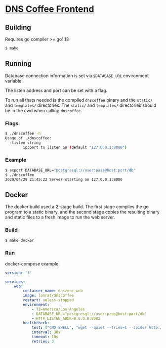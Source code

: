 # [DNS Coffee Frontend](https://dns.coffee)

## Building

Requires go compiler >= go1.13

```sh
$ make
```

## Running

Database connection information is set via `$DATABASE_URL` environment variable

The listen address and port can be set with a flag.

To run all thats needed is the compiled `dnscoffee` binary and the `static/` and `templates/` directories. The `static/` and `templates/` directories should be in the cwd when calling `dnscoffee`.

### Flags

```sh
$ ./dnscoffee -h
Usage of ./dnscoffee:
  -listen string
        ip:port to listen on (default "127.0.0.1:8080")
```

### Example

```sh
$ export DATABASE_URL="postgresql://user:pass@host:port/db"
$ ./dnscoffee
2020/04/29 21:45:22 Server starting on 127.0.0.1:8080
```

## Docker

The docker build used a 2-stage build. The first stage compiles the go program to a static binary, and the second stage copies the resulting binary and static files to a fresh image to run the web server.

### Build

```sh
$ make docker
```

### Run

docker-compose example:

```yaml
version: '3'

services:
    web:
        container_name: dnszone_web
        image: lanrat/dnscoffee
        restart: unless-stopped
        environment:
            - TZ=America/Los_Angeles
            - DATABASE_URL="postgresql://user:pass@host:port/db"
            - HTTP_LISTEN_ADDR=0.0.0.0:8082
        healthcheck:
            test: ["CMD-SHELL", "wget --quiet --tries=1 --spider http://localhost:8082/ || exit 1"]
            interval: 30s
            timeout: 10s
            retries: 3
```
